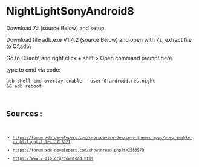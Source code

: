 # NightLightSonyAndroid8

Download 7z (source Below) and setup.

Download file adb.exe V1.4.2 (source Below) and open with 7z, extract file to C:\adb\

Go to C:\adb\ and right click + shift > Open command prompt here.

type to cmd via code:

<code>adb shell cmd overlay enable --user 0 android.res.night && adb reboot<code>





# Sources:
- https://forum.xda-developers.com/crossdevice-dev/sony-themes-apps/oreo-enable-night-light-tile-t3713021
- https://forum.xda-developers.com/showthread.php?t=2588979
- https://www.7-zip.org/download.html
